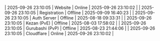 | 2025-09-26 23:10:05 | Website | Online | 2025-09-26 23:10:02 |
| 2025-09-26 23:10:05 | Registration | Offline | 2025-09-09 16:40:23 |
| 2025-09-26 23:10:05 | Auth Server | Offline | 2025-08-18 09:33:31 |
| 2025-09-26 23:10:05 | Kezan (PvE) | Offline | 2025-08-03 17:58:02 |
| 2025-09-26 23:10:05 | Gurubashi (PvP) | Offline | 2025-08-23 21:44:06 |
| 2025-09-26 23:10:05 | Cloudflare | Online | 2025-09-26 23:10:02 |
